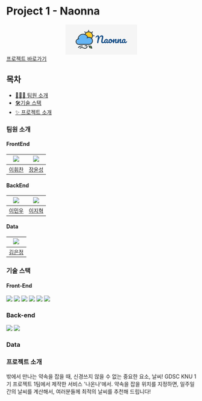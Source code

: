 # Project 1 - Naonna

<div style="display:flex;justify-content:center;"><img alt="나온나 로고"src="public/image/logo/NaonnaMain.png"/></div>
<a href="https://naonna.netlify.app">프로젝트 바로가기</a>

## 목차

- [🧑‍🤝‍🧑 팀원 소개](#팀원-소개)
- [🛠️기술 스택](#기술-스택)
- [✨ 프로젝트 소개](#프로젝트-소개)

### 팀원 소개

#### FrontEnd

| [<img src="https://github.com/kasterra.png" width="100px">](https://github.com/kasterra) | [<img src="https://github.com/JangYunSeong.png" width="100px">](https://github.com/JangYunSeong) |
| :--------------------------------------------------------------------------------------: | :----------------------------------------------------------------------------------------------: |
|                          [이휘찬](https://github.com/kasterra)                           |                            [장윤성](https://github.com/JangYunSeong)                             |

#### BackEnd

| [<img src="https://github.com/lmw7414.png" width="100px">](https://github.com/lmw7414) | [<img src="https://github.com/olzlgur.png" width="100px">](https://github.com/olzlgur) |
| :------------------------------------------------------------------------------------: | :------------------------------------------------------------------------------------: |
|                          [이민우](https://github.com/lmw7414)                          |                          [이지혁](https://github.com/olzlgur)                          |

#### Data

| [<img src="https://github.com/ezzkimm.png" width="100px">](https://github.com/ezzkimm) |
| :------------------------------------------------------------------------------------: |
|                          [김은정](https://github.com/ezzkimm)                          |

### 기술 스택

#### Front-End

<img src="https://img.shields.io/badge/TypeScript-3178C6?style=for-the-badge&logo=TypeScript&logoColor=white">
<img src="https://img.shields.io/badge/React 18-61DAFB?style=for-the-badge&logo=React&logoColor=white">
<img src="https://img.shields.io/badge/Create React App-09D3AC?style=for-the-badge&logo=Create%20React%20App&logoColor=white">

<img src="https://img.shields.io/badge/Styled component-DB7093?style=for-the-badge&logo=Styled%20Components&logoColor=white">

<img src="https://img.shields.io/badge/React Query-FF4154?style=for-the-badge&logo=React%20Query&logoColor=white">
<img src="https://img.shields.io/badge/Zustand-433E38?style=for-the-badge&logoColor=white">

### Back-end

<img src="https://img.shields.io/badge/Java8-007396?style=for-the-badge&logo=Java&logoColor=white">
<img src="https://img.shields.io/badge/Spring-6DB33F?style=for-the-badge&logo=Spring&logoColor=white">

### Data

### 프로젝트 소개

밖에서 만나는 약속을 잡을 때, 신경쓰지 않을 수 없는 중요한 요소, 날씨! GDSC KNU 1기 프로젝트 1팀에서 제작한 서비스 '나온나'에서. 약속을 잡을 위치를 지정하면, 일주일간의 날씨를 계산해서, 여러분들께 최적의 날씨를 추천해 드립니다!
